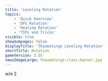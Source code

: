 ```yaml
---
title: 'Leveling Rotation'
topics:
    - 'Quick Overview'
    - 'DPS Rotation'
    - 'Healing Rotation'
    - 'TIPs and Tricks'
visible: true
showSubpages: false
displayTitle: 'Thaumaturge Leveling Rotation'
shortTitle: Rotation
gameVersion: 3.55
newsImageLarge: thaumaturge-class-banner.jpg
---
```


w/e 2